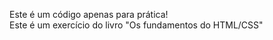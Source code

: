 Este é um código apenas para prática!
<BR>
Este é um exercício do livro "Os fundamentos do HTML/CSS" 
